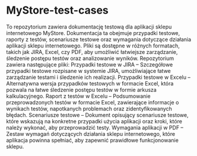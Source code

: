 # MyStore-test-cases
To repozytorium zawiera dokumentację testową dla aplikacji sklepu internetowego MyStore. Dokumentacja ta obejmuje przypadki testowe, raporty z testów, scenariusze testowe oraz wymagania dotyczące działania aplikacji sklepu internetowego. Pliki są dostępne w różnych formatach, takich jak JIRA, Excel, czy PDF, aby umożliwić łatwiejsze zarządzanie, śledzenie postępu testów oraz analizowanie wyników.
Repozytorium zawiera następujące pliki:
Przypadki testowe w JIRA – Szczegółowe przypadki testowe rozpisane w systemie JIRA, umożliwiające łatwe zarządzanie testami i śledzenie ich realizacji.
Przypadki testowe w Excelu – Alternatywna wersja przypadków testowych w formacie Excel, która pozwala na łatwe śledzenie postępu testów w formie arkusza kalkulacyjnego.
Raport z testów w Excelu – Podsumowanie przeprowadzonych testów w formacie Excel, zawierające informacje o wynikach testów, napotkanych problemach oraz zidentyfikowanych błędach.
Scenariusze testowe – Dokument opisujący scenariusze testowe, które wskazują na konkretne przypadki użycia aplikacji oraz kroki, które należy wykonać, aby przeprowadzić testy.
Wymagania aplikacji w PDF – Zestaw wymagań dotyczących działania sklepu internetowego, które aplikacja powinna spełniać, aby zapewnić prawidłowe funkcjonowanie sklepu.
